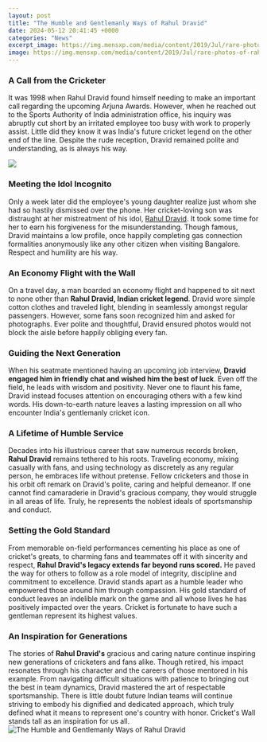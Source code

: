 ```yaml
---
layout: post
title: "The Humble and Gentlemanly Ways of Rahul Dravid"
date: 2024-05-12 20:41:45 +0000
categories: "News"
excerpt_image: https://img.mensxp.com/media/content/2019/Jul/rare-photos-of-rahul-dravid-500-10-1562849370.jpg
image: https://img.mensxp.com/media/content/2019/Jul/rare-photos-of-rahul-dravid-500-10-1562849370.jpg
---
```


### A Call from the Cricketer
It was 1998 when Rahul Dravid found himself needing to make an important call regarding the upcoming Arjuna Awards. However, when he reached out to the Sports Authority of India administration office, his inquiry was abruptly cut short by an irritated employee too busy with work to properly assist. Little did they know it was India's future cricket legend on the other end of the line. Despite the rude reception, Dravid remained polite and understanding, as is always his way. 

![](https://img.mensxp.com/media/content/2019/Jul/rare-photos-of-rahul-dravid-500-3-1562849188.jpg?w=500&amp;h=540)
### Meeting the Idol Incognito 
Only a week later did the employee's young daughter realize just whom she had so hastily dismissed over the phone. Her cricket-loving son was distraught at her mistreatment of his idol, [Rahul Dravid](https://store.fi.io.vn/xmas-light-shiba-inu-dog-design-matching-christmas-pajama-2). It took some time for her to earn his forgiveness for the misunderstanding. Though famous, Dravid maintains a low profile, once happily completing gas connection formalities anonymously like any other citizen when visiting Bangalore. Respect and humility are his way.
### An Economy Flight with the Wall
On a travel day, a man boarded an economy flight and happened to sit next to none other than **Rahul Dravid, Indian cricket legend**. Dravid wore simple cotton clothes and traveled light, blending in seamlessly amongst regular passengers. However, some fans soon recognized him and asked for photographs. Ever polite and thoughtful, Dravid ensured photos would not block the aisle before happily obliging every fan. 
### Guiding the Next Generation 
When his seatmate mentioned having an upcoming job interview, **Dravid engaged him in friendly chat and wished him the best of luck**. Even off the field, he leads with wisdom and positivity. Never one to flaunt his fame, Dravid instead focuses attention on encouraging others with a few kind words. His down-to-earth nature leaves a lasting impression on all who encounter India's gentlemanly cricket icon.
### A Lifetime of Humble Service
Decades into his illustrious career that saw numerous records broken, **Rahul Dravid** remains tethered to his roots. Traveling economy, mixing casually with fans, and using technology as discretely as any regular person, he embraces life without pretense. Fellow cricketers and those in his orbit oft remark on Dravid's polite, caring and helpful demeanor. If one cannot find camaraderie in Dravid's gracious company, they would struggle in all areas of life. Truly, he represents the noblest ideals of sportsmanship and conduct.
### Setting the Gold Standard 
From memorable on-field performances cementing his place as one of cricket's greats, to charming fans and teammates off it with sincerity and respect, **Rahul Dravid's legacy extends far beyond runs scored.** He paved the way for others to follow as a role model of integrity, discipline and commitment to excellence. Dravid stands apart as a humble leader who empowered those around him through compassion. His gold standard of conduct leaves an indelible mark on the game and all whose lives he has positively impacted over the years. Cricket is fortunate to have such a gentleman represent its highest values.
### An Inspiration for Generations
The stories of **Rahul Dravid's** gracious and caring nature continue inspiring new generations of cricketers and fans alike. Though retired, his impact resonates through his character and the careers of those mentored in his example. From navigating difficult situations with patience to bringing out the best in team dynamics, Dravid mastered the art of respectable sportsmanship. There is little doubt future Indian teams will continue striving to embody his dignified and dedicated approach, which truly defined what it means to represent one's country with honor. Cricket's Wall stands tall as an inspiration for us all.
![The Humble and Gentlemanly Ways of Rahul Dravid](https://img.mensxp.com/media/content/2019/Jul/rare-photos-of-rahul-dravid-500-10-1562849370.jpg)
